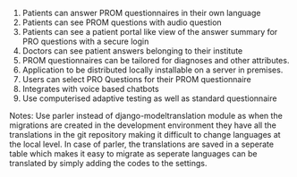 1. Patients can answer PROM questionnaires in their own language
2. Patients can see PROM questions with audio question
3. Patients can see a patient portal like view of the answer summary for PRO questions with a secure login
4. Doctors can see patient answers belonging to their institute
5. PROM questionnaires can be tailored for diagnoses and other attributes.
6. Application to be distributed locally installable on a server in premises.
7. Users can select PRO Questions for their PROM questionnaire
8. Integrates with voice based chatbots
9. Use computerised adaptive testing as well as standard questionnaire



Notes:
Use parler instead of django-modeltranslation module as when the migrations are created in the development environment they have all the translations in the git repository making it difficult to change languages at the local level. In case of parler, the translations are saved in a seperate table which makes it easy to migrate as seperate languages can be translated by simply adding the codes to the settings. 